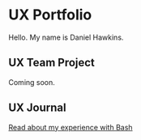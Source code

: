 # UX Portfolio

Hello. My name is Daniel Hawkins.

## UX Team Project

Coming soon.

## UX Journal

[Read about my experience with Bash](j01/)
